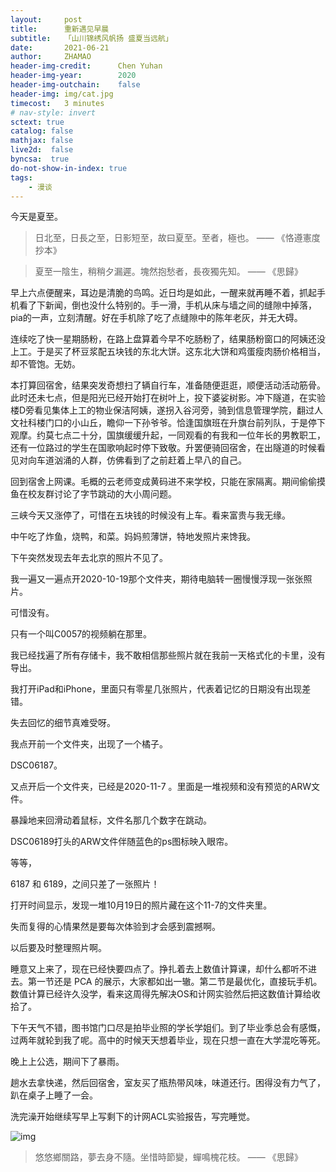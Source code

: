 ```yaml
---
layout:     post
title:      重新遇见早晨
subtitle:   「山川锦绣风帆扬 盛夏当远航」
date:       2021-06-21
author:     ZHAMAO
header-img-credit:      Chen Yuhan
header-img-year:        2020
header-img-outchain:    false
header-img: img/cat.jpg
timecost:   3 minutes
# nav-style: invert
sctext: true
catalog: false
mathjax: false
live2d:  false
byncsa:  true
do-not-show-in-index: true
tags:
    - 漫谈 
---
```


今天是夏至。

> 日北至，日長之至，日影短至，故曰夏至。至者，極也。 —— 《恪遵憲度抄本》

> 夏至一陰生，稍稍夕漏遲。塊然抱愁者，長夜獨先知。 —— 《思歸》

早上六点便醒来，耳边是清脆的鸟鸣。近日均是如此，一醒来就再睡不着，抓起手机看了下新闻，倒也没什么特别的。手一滑，手机从床与墙之间的缝隙中掉落，pia的一声，立刻清醒。好在手机除了吃了点缝隙中的陈年老灰，并无大碍。

连续吃了快一星期肠粉，在路上盘算着今早不吃肠粉了，结果肠粉窗口的阿姨还没上工。于是买了杯豆浆配五块钱的东北大饼。这东北大饼和鸡蛋瘦肉肠价格相当，却不管饱。无妨。

本打算回宿舍，结果突发奇想扫了辆自行车，准备随便逛逛，顺便活动活动筋骨。此时还未七点，但是阳光已经开始打在树叶上，投下婆娑树影。冲下隧道，在实验楼D旁看见集体上工的物业保洁阿姨，遂拐入谷河旁，骑到信息管理学院，翻过人文社科楼门口的小山丘，瞻仰一下孙爷爷。恰逢国旗班在升旗台前列队，于是停下观摩。约莫七点二十分，国旗缓缓升起，一同观看的有我和一位年长的男教职工，还有一位路过的学生在国歌响起时停下致敬。升罢便骑回宿舍，在出隧道的时候看见对向车道汹涌的人群，仿佛看到了之前赶着上早八的自己。

回到宿舍上网课。毛概的云老师变成黄码进不来学校，只能在家隔离。期间偷偷摸鱼在校友群讨论了字节跳动的大小周问题。

三峡今天又涨停了，可惜在五块钱的时候没有上车。看来富贵与我无缘。

中午吃了炸鱼，烧鸭，和菜。妈妈煎薄饼，特地发照片来馋我。

下午突然发现去年去北京的照片不见了。

我一遍又一遍点开2020-10-19那个文件夹，期待电脑转一圈慢慢浮现一张张照片。

可惜没有。

只有一个叫C0057的视频躺在那里。

我已经找遍了所有存储卡，我不敢相信那些照片就在我前一天格式化的卡里，没有导出。

我打开iPad和iPhone，里面只有零星几张照片，代表着记忆的日期没有出现差错。

失去回忆的细节真难受呀。

我点开前一个文件夹，出现了一个橘子。

DSC06187。

又点开后一个文件夹，已经是2020-11-7 。里面是一堆视频和没有预览的ARW文件。

暴躁地来回滑动着鼠标，文件名那几个数字在跳动。

DSC06189打头的ARW文件伴随蓝色的ps图标映入眼帘。

等等，

6187 和 6189，之间只差了一张照片！

打开时间显示，发现一堆10月19日的照片藏在这个11-7的文件夹里。

失而复得的心情果然是要每次体验到才会感到震撼啊。

以后要及时整理照片啊。

睡意又上来了，现在已经快要四点了。挣扎着去上数值计算课，却什么都听不进去。第一节还是 PCA 的展示，大家都如出一辙。第二节是最优化，直接玩手机。数值计算已经许久没学，看来这周得先解决OS和计网实验然后把这数值计算给收拾了。

下午天气不错，图书馆门口尽是拍毕业照的学长学姐们。到了毕业季总会有感慨，过两年就轮到我了呢。高中的时候天天想着毕业，现在只想一直在大学混吃等死。

晚上上公选，期间下了暴雨。

趟水去拿快递，然后回宿舍，室友买了瓶热带风味，味道还行。困得没有力气了，趴在桌子上睡了一会。

洗完澡开始继续写早上写剩下的计网ACL实验报告，写完睡觉。

![img](/img/in-post/good-morning/report.png)

> 悠悠鄉關路，夢去身不隨。坐惜時節變，蟬鳴槐花枝。 —— 《思歸》

